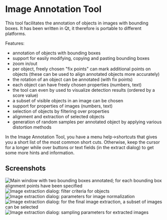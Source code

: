 Image Annotation Tool
=====================

This tool facilitates the annotation of objects in images with bounding boxes. It has been written in Qt, it therefore is portable to different platforms.

Features:
* annotation of objects with bounding boxes
* support for easily modifying, copying and pasting bounding boxes
* zoom in/out
* per object, freely chosen "fix points" can mark additional points on objects (these can be used to align annotated objects more accurately)
* the rotation of an object can be annotated (with fix points)
* each object can have freely chosen properties (numbers, text)
* the tool can even by used to visualize detection results (ordered by a score value)
* a subset of visible objects in an image can be chosen
* support for properties of images (numbers, text)
* selection of objects by filtering over properties
* alignment and extraction of selected objects
* generation of random samples per annotated object by applying various distortion methods

In the Image Annotation Tool, you have a menu help->shortcuts that gives you a short list of the most common short cuts. Otherwise, keep the cursor for a longer while over buttons or text fields (in the extract dialog) to get some more hints and information.

Screenshots
-----------

![Main window with two bounding boxes annotated; for each bounding box alignment points have been specified](https://raw.github.com/alexklaeser/imgAnnotation/master/screenshots/main_window.png)
![Image extraction dialog: filter criteria for objects](https://raw.github.com/alexklaeser/imgAnnotation/master/screenshots/extraction1_object_selection.png)
![Image extraction dialog: parameters for image normalization](https://raw.github.com/alexklaeser/imgAnnotation/master/screenshots/extraction2_normalization.png)
![Image extraction dialog: for the final image extraction, a subset of images can be selected](https://raw.github.com/alexklaeser/imgAnnotation/master/screenshots/extraction3_subset_selection.png)
![Image extraction dialog: sampling parameters for extracted images](https://raw.github.com/alexklaeser/imgAnnotation/master/screenshots/extraction4_resampling.png)
